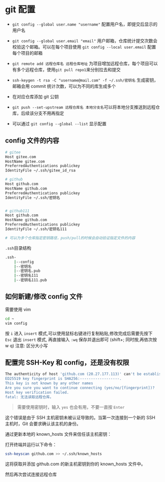 # git 配置

- `git config --global user.name "username"` 配置用户名，即提交后显示的用户名

- `git config --global user.email "email"` 用户邮箱，仓库统计提交次数会校验这个邮箱。可以在每个项目使用 `git config --local user.email` 配置每个项目的邮箱

- `git remote add 远程仓库名 远程仓库地址` 为项目增加远程仓库，每个项目可以有多个远程仓库，使用`git pull repo1`来分别拉去和提交

- `ssh-keygen -t rsa -C "username@mail.com" -f ~/.ssh/密钥名` 生成密钥，邮箱会用 commit 统计次数，可以为不同的库生成多个

- 在对应仓库添加 git 公钥

- `git push --set-upstream 远程仓库名 本地分支名`可以将本地分支推送到远程仓库，后续该分支不用再指定
- 可以通过 `git config --global --list` 显示配置

## config 文件的内容

```bash
# gitee
Host gitee.com
HostName gitee.com
PreferredAuthentications publickey
IdentityFile ~/.ssh/gitee_id_rsa

# github
Host github.com
HostName github.com
PreferredAuthentications publickey
IdentityFile ~/.ssh/密钥名


# github111
Host github.com
HostName github.com
PreferredAuthentications publickey
IdentityFile ~/.ssh/密钥名111

# 可以为多个仓库指定密钥路径，push/pull的时候会自动验证指定文件的内容

```

`.ssh`目录结构

```bash
.ssh-
    |--config
	|--密钥名
	|--密钥名.pub
	|--密钥名111
	|--密钥名111.pub
```

## 如何新建/修改 config 文件

需要使用 vim

```bash
cd ~
vim config
```

按 `i` 进入 `insert` 模式,可以使用鼠标右键进行复制粘贴,修改完成后需要先按下 `Esc` 退出 `insert` 模式, 再直接输入 `:wq` 保存并退出即可 (shift+; 同时按,再依次按 w q)
注意: 区分大小写

## 配置完 SSH-Key 和 config，还是没有权限

```bash
The authenticity of host 'github.com (20.27.177.113)' can't be established.
ED25519 key fingerprint is SHA256:------------------.
This key is not known by any other names
Are you sure you want to continue connecting (yes/no/[fingerprint])?
Host key verification failed.
fatal: 无法读取远程仓库。
```

> 需要使用密钥时，输入 `yes` 也会有用，不要一直按 `Enter`

这个错误是由于 SSH 主机密钥未被认证导致的。当第一次连接到一个新的 SSH 主机时，Git 会要求确认该主机的身份。

通过更新本地的 known_hosts 文件来信任该主机密钥：

打开终端并运行以下命令：

```bash
ssh-keyscan github.com >> ~/.ssh/known_hosts
```

这将获取并添加 github.com 的新主机密钥到你的 known_hosts 文件中。

然后再次尝试连接远程仓库
